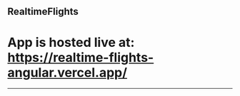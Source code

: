 ## RealtimeFlights

# App is hosted live at:  https://realtime-flights-angular.vercel.app/


--------------------------------------------------------------------------------------------

